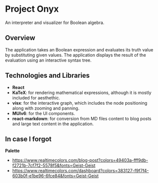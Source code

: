 # Project Onyx

An interpreter and visualizer for Boolean algebra.

## Overview

The application takes an Boolean expression and evaluates its truth value by substituting given values. The application displays the result of the evaluation using an interactive syntax tree.

## Technologies and Libraries

- **React**
- **KaTeX**: for rendering mathematical expressions, although it is mostly included for aesthethic.
- **visx**: for the interactive graph, which includes the node positioning along with zooming and panning.
- **MUIv6**: for the UI components.
- **react-markdown**: for conversion from MD files content to blog posts and large text content in the application.

## In case I forgot

**Palette**

- https://www.realtimecolors.com/blog-post?colors=49403a-fff9db-f2721b-7cf7f2-5578f5&fonts=Geist-Geist
- https://www.realtimecolors.com/dashboard?colors=383127-f9f7f4-603b0f-e1be96-6fce84&fonts=Geist-Geist


